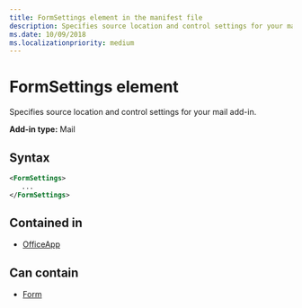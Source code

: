 ```yaml
---
title: FormSettings element in the manifest file
description: Specifies source location and control settings for your mail add-in.
ms.date: 10/09/2018
ms.localizationpriority: medium
---
```


# FormSettings element

Specifies source location and control settings for your mail add-in.

**Add-in type:** Mail

## Syntax

```XML
<FormSettings>
   ...
</FormSettings>
```

## Contained in

- [OfficeApp](officeapp.md)

## Can contain

- [Form](form.md)
